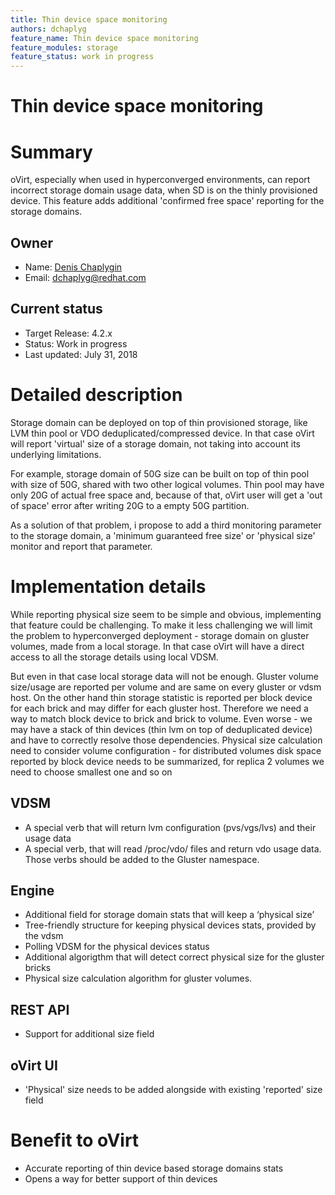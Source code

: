 ```yaml
---
title: Thin device space monitoring
authors: dchaplyg
feature_name: Thin device space monitoring
feature_modules: storage
feature_status: work in progress
---
```

# Thin device space monitoring

# Summary

oVirt, especially when used in hyperconverged environments, can report incorrect storage domain usage data, when SD is on the thinly provisioned device. This feature adds additional 'confirmed free space' reporting for the storage domains.

## Owner

*   Name: [Denis Chaplygin](https://github.com/akashihi)
*   Email: <dchaplyg@redhat.com>

## Current status

*   Target Release: 4.2.x
*   Status: Work in progress
*   Last updated: July 31, 2018


# Detailed description

Storage domain can be deployed on top of thin provisioned storage, like LVM thin pool or VDO deduplicated/compressed device. In that case oVirt will report 'virtual' size of a storage domain, not taking into account its underlying limitations.

For example, storage domain of 50G size can be built on top of thin pool with size of 50G, shared with two other logical volumes. Thin pool may have only 20G of actual free space and, because of that, oVirt user will get a 'out of space' error after writing 20G to a empty 50G partition. 

As a solution of that problem, i propose to add a third monitoring parameter to the storage domain, a 'minimum guaranteed free size' or 'physical size' monitor and report that parameter.

# Implementation details

While reporting physical size seem to be simple and obvious, implementing that feature could be challenging. To make it less challenging we will limit the problem to hyperconverged deployment - storage domain on gluster volumes, made from a local storage. In that case oVirt will have a direct access to all the storage details using local VDSM.

But even in that case local storage data will not be enough. Gluster volume size/usage are reported per volume and are same on every gluster or vdsm host. On the other hand thin storage statistic is  reported per block device for each brick and may differ for each gluster host. Therefore we need a way to match block device to brick and brick to volume. Even worse - we may have a stack of thin devices (thin lvm on top of deduplicated device) and have to correctly resolve those dependencies.
Physical size calculation need to consider volume configuration - for distributed volumes disk space reported by block device needs to be summarized, for replica 2 volumes we need to choose smallest one and so on

## VDSM

* A special verb that will return lvm configuration (pvs/vgs/lvs) and their usage data
* A special verb, that will read /proc/vdo/<volume name> files and return vdo usage data.
Those verbs should be added to the Gluster namespace.


## Engine

* Additional field for storage domain stats that will keep a ‘physical size’
* Tree-friendly structure for keeping physical devices stats, provided by the vdsm
* Polling VDSM for the physical devices status
* Additional algorigthm that will detect correct physical size for the gluster bricks
* Physical size calculation algorithm for gluster volumes.

## REST API

* Support for additional size field

## oVirt UI

* 'Physical' size needs to be added alongside with existing 'reported' size field

# Benefit to oVirt

* Accurate reporting of thin device based storage domains stats
* Opens a way for better support of thin devices

